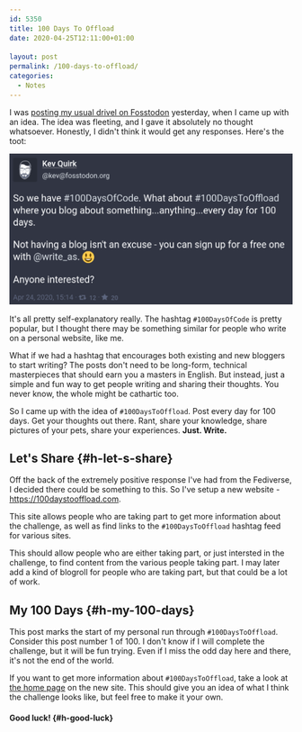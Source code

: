 ```yaml
---
id: 5350
title: 100 Days To Offload
date: 2020-04-25T12:11:00+01:00

layout: post
permalink: /100-days-to-offload/
categories:
  - Notes
---
```

I was [posting my usual drivel on Fosstodon](https://fosstodon.org/@kev) yesterday, when I came up with an idea. The idea was fleeting, and I gave it absolutely no thought whatsoever. Honestly, I didn't think it would get any responses. Here's the toot:

![](/assets/images/100days-toot.png)

It's all pretty self-explanatory really. The hashtag `#100DaysOfCode` is pretty popular, but I thought there may be something similar for people who write on a personal website, like me.

What if we had a hashtag that encourages both existing and new bloggers to start writing? The posts don't need to be long-form, technical masterpieces that should earn you a masters in English. But instead, just a simple and fun way to get people writing and sharing their thoughts. You never know, the whole might be cathartic too.

So I came up with the idea of `#100DaysToOffload`. Post every day for 100 days. Get your thoughts out there. Rant, share your knowledge, share pictures of your pets, share your experiences. **Just. Write.**

## Let's Share {#h-let-s-share}

Off the back of the extremely positive response I've had from the Fediverse, I decided there could be something to this. So I've setup a new website - <https://100daystooffload.com>.

This site allows people who are taking part to get more information about the challenge, as well as find links to the `#100DaysToOffload` hashtag feed for various sites.

This should allow people who are either taking part, or just intersted in the challenge, to find content from the various people taking part. I may later add a kind of blogroll for people who are taking part, but that could be a lot of work.

## My 100 Days {#h-my-100-days}

This post marks the start of my personal run through `#100DaysToOffload`. Consider this post number 1 of 100. I don't know if I will complete the challenge, but it will be fun trying. Even if I miss the odd day here and there, it's not the end of the world.

If you want to get more information about `#100DaysToOffload`, take a look at [the home page](https://100daystooffload.com) on the new site. This should give you an idea of what I think the challenge looks like, but feel free to make it your own.

#### Good luck! {#h-good-luck}